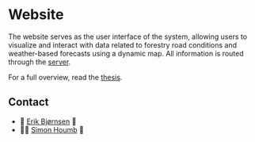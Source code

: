 # Website

The website serves as the user interface of the system, allowing users to visualize and interact with data related to forestry road conditions and weather-based forecasts using a dynamic map. All information is routed through the [server](https://github.com/skogkursbachelor/server).

For a full overview, read the [thesis](https://github.com/skogkursbachelor/thesis).

## Contact

- 👑 [Erik Bjørnsen](mailto:erbj@stud.ntnu.no) 🚀
- 💪🏻 [Simon Houmb](mailto:simonhou@stud.ntnu.no) 🥇

